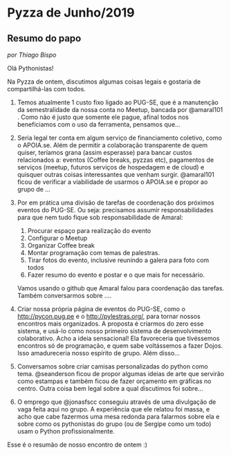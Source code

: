 # Pyzza de Junho/2019

## Resumo do papo

*por Thiago Bispo*

Olá Pythonistas!

Na Pyzza de ontem, discutimos algumas coisas legais e gostaria de compartilhá-las com todos.

1. Temos atualmente 1 custo fixo ligado ao PUG-SE, que é a manutenção da semestralidade da nossa conta no Meetup, bancada por @amaral101 . Como não é justo que somente ele pague, afinal todos nos beneficiamos com o uso da ferramenta, pensamos que...

2. Seria legal ter conta em algum serviço de financiamento coletivo, como o APOIA.se. Além de permitir a colaboração transparente de quem quiser, teríamos grana (assim esperasse) para bancar custos relacionados a: eventos (Coffee breaks, pyzzas etc), pagamentos de serviços (meetup, futuros serviços de hospedagem e de cloud) e quisquer outras coisas interessantes que venham surgir. @amaral101   ficou de verificar a viabilidade de usarmos o APOIA.se e propor ao grupo de ...

3. Por em prática uma divisão de tarefas de coordenação dos próximos eventos do PUG-SE. Ou seja: precisamos assumir responsabilidades para que nem tudo fique sob responsabilidade de Amaral:
    1. Procurar espaço para realização do evento
    2. Configurar o Meetup
    3. Organizar Coffee break
    4. Montar programação com temas de palestras.
    5. Tirar fotos do evento, inclusive reunindo a galera para foto com todos
    6. Fazer resumo do evento e postar e o que mais for necessário.
    
    Vamos usando o github que Amaral falou para coordenação das tarefas. Também conversarmos sobre ....

1. Criar nossa própria página de eventos do PUG-SE, como o http://pycon.pug.pe e o http://pylestras.org/, para tornar nossos encontros mais organizados. A proposta é criarmos do zero esse sistema, e usá-lo como nosso primeiro sistema de desenvolvimento colaborativo. Acho a ideia sensacional! Ela favoreceria que tivéssemos encontros só de programação, e quem sabe voltássemos a fazer Dojos. Isso amadureceria nosso espírito de grupo. Além disso...

1. Conversamos sobre criar camisas personalizadas do python como tema. @seanderson  ficou de propor algumas ideias de arte que servirão como estampas e também ficou de fazer orçamento em gráficas no centro. Outra coisa bem legal sobre a qual discutimos foi sobre...

1. O emprego que @jonasfscc  conseguiu através de uma divulgação de vaga feita aqui no grupo. A experiência que ele relatou foi massa, e acho que cabe fazermos uma mesa redonda para falarmos sobre ela e sobre como os pythonistas do grupo (ou de Sergipe como um todo) usam o Python profissionalmente.

Esse é o resumão de nosso encontro de ontem :)
